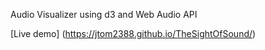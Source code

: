 Audio Visualizer using d3 and Web Audio API

[Live demo] (https://jtom2388.github.io/TheSightOfSound/)